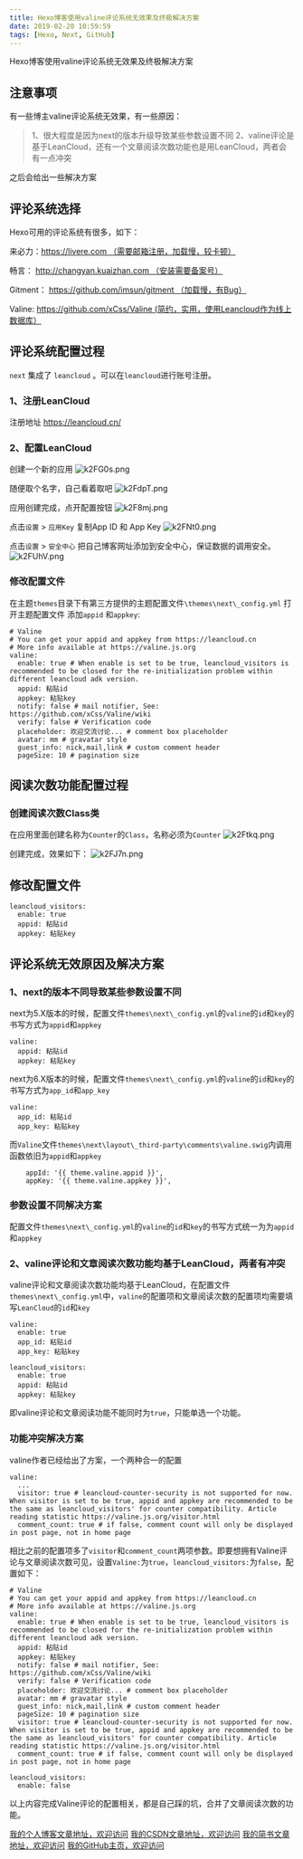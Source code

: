 ```yaml
---
title: Hexo博客使用valine评论系统无效果及终极解决方案
date: 2019-02-20 10:59:59
tags: [Hexo, Next, GitHub]
---
```

 
 Hexo博客使用valine评论系统无效果及终极解决方案
<!--more-->

## 注意事项
有一些博主valine评论系统无效果，有一些原因：

>1、很大程度是因为next的版本升级导致某些参数设置不同
2、valine评论是基于LeanCloud，还有一个文章阅读次数功能也是用LeanCloud，两者会有一点冲突

之后会给出一些解决方案

## 评论系统选择
Hexo可用的评论系统有很多，如下：  

来必力：https://livere.com （需要邮箱注册，加载慢，较卡顿）

畅言： http://changyan.kuaizhan.com （安装需要备案号）

Gitment： https://github.com/imsun/gitment （加载慢，有Bug）

Valine: https://github.com/xCss/Valine (简约，实用，使用Leancloud作为线上数据库）


## 评论系统配置过程
`next` 集成了 `leancloud` 。可以在`leancloud`进行账号注册。

### 1、注册LeanCloud
注册地址 https://leancloud.cn/

### 2、配置LeanCloud

创建一个新的应用
![k2FG0s.png](https://s2.ax1x.com/2019/02/20/k2FG0s.png)

随便取个名字，自己看着取吧
![k2FdpT.png](https://s2.ax1x.com/2019/02/20/k2FdpT.png)

应用创建完成，点开配置按钮
![k2F8mj.png](https://s2.ax1x.com/2019/02/20/k2F8mj.png)

点击`设置` > `应用Key` 复制App ID 和 App Key
![k2FNt0.png](https://s2.ax1x.com/2019/02/20/k2FNt0.png)

点击`设置` > `安全中心` 把自己博客网址添加到安全中心，保证数据的调用安全。
![k2FUhV.png](https://s2.ax1x.com/2019/02/20/k2FUhV.png)

### 修改配置文件
在主题`themes`目录下有第三方提供的主题配置文件`\themes\next\_config.yml`
打开主题配置文件 添加`appid` 和`appkey`:

```
# Valine
# You can get your appid and appkey from https://leancloud.cn
# More info available at https://valine.js.org
valine:
  enable: true # When enable is set to be true, leancloud_visitors is recommended to be closed for the re-initialization problem within different leancloud adk version.
  appid: 粘贴id
  appkey: 粘贴key
  notify: false # mail notifier, See: https://github.com/xCss/Valine/wiki
  verify: false # Verification code
  placeholder: 欢迎交流讨论... # comment box placeholder
  avatar: mm # gravatar style
  guest_info: nick,mail,link # custom comment header
  pageSize: 10 # pagination size
```


## 阅读次数功能配置过程
### 创建阅读次数Class类
在应用里面创建名称为`Counter`的`Class`，名称必须为`Counter`
![k2Ftkq.png](https://s2.ax1x.com/2019/02/20/k2Ftkq.png)

创建完成，效果如下：
![k2FJ7n.png](https://s2.ax1x.com/2019/02/20/k2FJ7n.png)

## 修改配置文件

```
leancloud_visitors:
  enable: true
  appid: 粘贴id
  appkey: 粘贴key
```

## 评论系统无效原因及解决方案
### 1、next的版本不同导致某些参数设置不同

next为5.X版本的时候，配置文件`themes\next\_config.yml`的`valine`的`id`和`key`的书写方式为`appid`和`appkey`

```
valine:
  appid: 粘贴id
  appkey: 粘贴key
```
next为6.X版本的时候，配置文件`themes\next\_config.yml`的`valine`的`id`和`key`的书写方式为`app_id`和`app_key`
```
valine:
  app_id: 粘贴id
  app_key: 粘贴key
```

而`Valine`文件`themes\next\layout\_third-party\comments\valine.swig`内调用函数依旧为`appid`和`appkey`
```
	appId: '{{ theme.valine.appid }}',
    appKey: '{{ theme.valine.appkey }}',
```
### 参数设置不同解决方案
配置文件`themes\next\_config.yml`的`valine`的`id`和`key`的书写方式统一为为`appid`和`appkey`

### 2、valine评论和文章阅读次数功能均基于LeanCloud，两者有冲突

valine评论和文章阅读次数功能均基于LeanCloud，在配置文件`themes\next\_config.yml`中，`valine`的配置项和文章阅读次数的配置项均需要填写`LeanCloud`的`id`和`key`
```
valine:
  enable: true
  app_id: 粘贴id
  app_key: 粘贴key

leancloud_visitors:
  enable: true
  appid: 粘贴id
  appkey: 粘贴key
```
即valine评论和文章阅读功能不能同时为`true`，只能单选一个功能。
### 功能冲突解决方案
valine作者已经给出了方案，一个两种合一的配置

```
valine:
  ...
  visitor: true # leancloud-counter-security is not supported for now. When visitor is set to be true, appid and appkey are recommended to be the same as leancloud_visitors' for counter compatibility. Article reading statistic https://valine.js.org/visitor.html
  comment_count: true # if false, comment count will only be displayed in post page, not in home page
```
相比之前的配置项多了`visitor`和`comment_count`两项参数。即要想拥有Valine评论与文章阅读次数可见，设置`Valine:`为`true`，`leancloud_visitors:`为`false`，配置如下：

```
# Valine
# You can get your appid and appkey from https://leancloud.cn
# More info available at https://valine.js.org
valine:
  enable: true # When enable is set to be true, leancloud_visitors is recommended to be closed for the re-initialization problem within different leancloud adk version.
  appid: 粘贴id
  appkey: 粘贴key 
  notify: false # mail notifier, See: https://github.com/xCss/Valine/wiki
  verify: false # Verification code
  placeholder: 欢迎交流讨论... # comment box placeholder
  avatar: mm # gravatar style
  guest_info: nick,mail,link # custom comment header
  pageSize: 10 # pagination size
  visitor: true # leancloud-counter-security is not supported for now. When visitor is set to be true, appid and appkey are recommended to be the same as leancloud_visitors' for counter compatibility. Article reading statistic https://valine.js.org/visitor.html
  comment_count: true # if false, comment count will only be displayed in post page, not in home page

leancloud_visitors:
  enable: false
```

以上内容完成Valine评论的配置相关，都是自己踩的坑，合并了文章阅读次数的功能。

 [我的个人博客文章地址，欢迎访问](http://www.aomanhao.top/2019/02/20/hexo_valine/#more)
 [我的CSDN文章地址，欢迎访问](https://blog.csdn.net/Aoman_Hao)
 [我的简书文章地址，欢迎访问](https://www.jianshu.com/u/4082f682db35)
 [我的GitHub主页，欢迎访问](https://github.com/AomanHao)